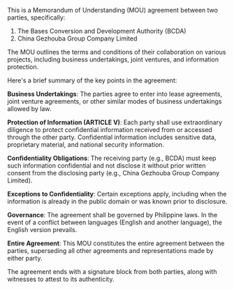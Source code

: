 This is a Memorandum of Understanding (MOU) agreement between two parties, specifically:

1. The Bases Conversion and Development Authority (BCDA)
2. China Gezhouba Group Company Limited

The MOU outlines the terms and conditions of their collaboration on various projects, including business undertakings, joint ventures, and information protection.

Here's a brief summary of the key points in the agreement:

**Business Undertakings**: The parties agree to enter into lease agreements, joint venture agreements, or other similar modes of business undertakings allowed by law.

**Protection of Information (ARTICLE V)**: Each party shall use extraordinary diligence to protect confidential information received from or accessed through the other party. Confidential information includes sensitive data, proprietary material, and national security information.

**Confidentiality Obligations**: The receiving party (e.g., BCDA) must keep such information confidential and not disclose it without prior written consent from the disclosing party (e.g., China Gezhouba Group Company Limited).

**Exceptions to Confidentiality**: Certain exceptions apply, including when the information is already in the public domain or was known prior to disclosure.

**Governance**: The agreement shall be governed by Philippine laws. In the event of a conflict between languages (English and another language), the English version prevails.

**Entire Agreement**: This MOU constitutes the entire agreement between the parties, superseding all other agreements and representations made by either party.

The agreement ends with a signature block from both parties, along with witnesses to attest to its authenticity.